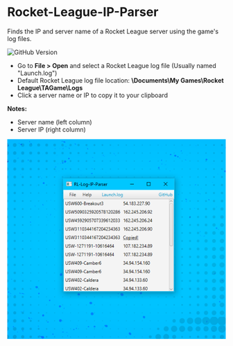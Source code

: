 # Rocket-League-IP-Parser
 Finds the IP and server name of a Rocket League server using the game's log files.
 
 ![GitHub Version](https://img.shields.io/github/v/release/Supernova1114/Rocket-League-IP-Parser)
 
 * Go to **File > Open** and select a Rocket League log file (Usually named "Launch.log")
 * Default Rocket League log file location: **\Documents\My Games\Rocket League\TAGame\Logs**
 * Click a server name or IP to copy it to your clipboard

**Notes:**
* Server name (left column)
* Server IP (right column)
 
 
![](repoimages/parser.png)
